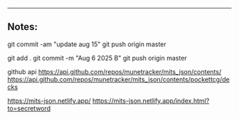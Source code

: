 ----

## Notes:

git commit -am "update aug 15"
git push origin master

git add .
git commit -m "Aug 6 2025 B"
git push origin master


github api
https://api.github.com/repos/munetracker/mits_json/contents/
https://api.github.com/repos/munetracker/mits_json/contents/pockettcg/decks


https://mits-json.netlify.app/
https://mits-json.netlify.app/index.html?to=secretword
